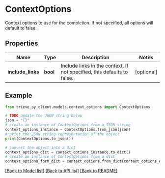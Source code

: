 # ContextOptions

Context options to use for the completion. If not specified, all options will default to false.

## Properties

Name | Type | Description | Notes
------------ | ------------- | ------------- | -------------
**include_links** | **bool** | Include links in the context. If not specified, this defaults to false. | [optional] 

## Example

```python
from trieve_py_client.models.context_options import ContextOptions

# TODO update the JSON string below
json = "{}"
# create an instance of ContextOptions from a JSON string
context_options_instance = ContextOptions.from_json(json)
# print the JSON string representation of the object
print(ContextOptions.to_json())

# convert the object into a dict
context_options_dict = context_options_instance.to_dict()
# create an instance of ContextOptions from a dict
context_options_form_dict = context_options.from_dict(context_options_dict)
```
[[Back to Model list]](../README.md#documentation-for-models) [[Back to API list]](../README.md#documentation-for-api-endpoints) [[Back to README]](../README.md)


